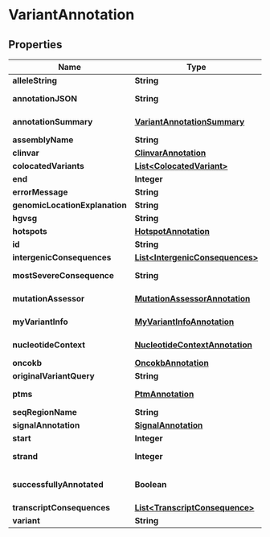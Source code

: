 
# VariantAnnotation

## Properties
Name | Type | Description | Notes
------------ | ------------- | ------------- | -------------
**alleleString** | **String** | Allele string (e.g: A/T) |  [optional]
**annotationJSON** | **String** | Annotation data as JSON string |  [optional]
**annotationSummary** | [**VariantAnnotationSummary**](VariantAnnotationSummary.md) | Variant Annotation Summary |  [optional]
**assemblyName** | **String** | NCBI build number |  [optional]
**clinvar** | [**ClinvarAnnotation**](ClinvarAnnotation.md) | ClinVar |  [optional]
**colocatedVariants** | [**List&lt;ColocatedVariant&gt;**](ColocatedVariant.md) |  |  [optional]
**end** | **Integer** | End position |  [optional]
**errorMessage** | **String** |  |  [optional]
**genomicLocationExplanation** | **String** |  |  [optional]
**hgvsg** | **String** |  |  [optional]
**hotspots** | [**HotspotAnnotation**](HotspotAnnotation.md) | Hotspot Annotation |  [optional]
**id** | **String** | Variant id | 
**intergenicConsequences** | [**List&lt;IntergenicConsequences&gt;**](IntergenicConsequences.md) | intergenicConsequences | 
**mostSevereConsequence** | **String** | Most severe consequence |  [optional]
**mutationAssessor** | [**MutationAssessorAnnotation**](MutationAssessorAnnotation.md) | Mutation Assessor Annotation |  [optional]
**myVariantInfo** | [**MyVariantInfoAnnotation**](MyVariantInfoAnnotation.md) | My Variant Info Annotation |  [optional]
**nucleotideContext** | [**NucleotideContextAnnotation**](NucleotideContextAnnotation.md) | Nucleotide Context Annotation |  [optional]
**oncokb** | [**OncokbAnnotation**](OncokbAnnotation.md) | Oncokb |  [optional]
**originalVariantQuery** | **String** | Original variant query | 
**ptms** | [**PtmAnnotation**](PtmAnnotation.md) | Post Translational Modifications |  [optional]
**seqRegionName** | **String** | Chromosome |  [optional]
**signalAnnotation** | [**SignalAnnotation**](SignalAnnotation.md) |  |  [optional]
**start** | **Integer** | Start position |  [optional]
**strand** | **Integer** | Strand (negative or positive) |  [optional]
**successfullyAnnotated** | **Boolean** | Status flag indicating whether variant was succesfully annotated |  [optional]
**transcriptConsequences** | [**List&lt;TranscriptConsequence&gt;**](TranscriptConsequence.md) | List of transcripts |  [optional]
**variant** | **String** | Variant key | 



